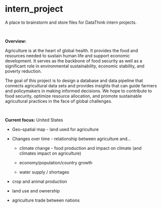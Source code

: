 # intern_project

A place to brainstorm and store files for DataThink intern projects.

<br>

**Overview:**

Agriculture is at the heart of global health. It provides the food and resources needed to sustain human life and support economic development. It serves as the backbone of food security as well as a significant role in environmental sustainability, economic stability, and poverty reduction.

The goal of this project is to design a database and data pipeline that connects agricultural data sets and provides insights that can guide farmers and policymakers in making informed decisions. We hope to contribute to food security, optimize resource allocation, and promote sustainable agricultural practices in the face of global challenges.

<br>

**Current focus:** United States

-   Geo-spatial map - land used for agriculture

-   Changes over time - relationship between agriculture and...

    -   climate change - food production and impact on climate (and climates impact on agriculture)

    -   economy/population/country growth

    -   water supply / shortages

-   crop and animal production

-   land use and ownership

-   agriculture trade between nations
